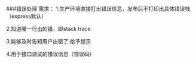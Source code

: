 ###错误处理
需求：
1.生产环境直接打出错误信息，发布后不打印出具体错误栈（express默认）

2.知道哪一行出的错，即stack trace

3.能够及时告知用户出错了,给予提示

4.用于接口调试的错误信息（错误码）
